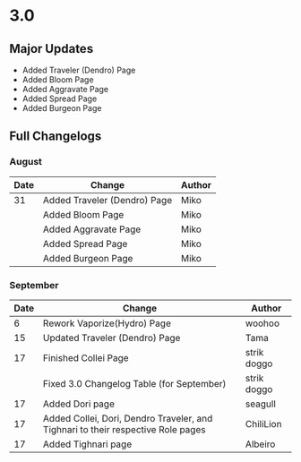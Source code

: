 # 3.0

## Major Updates

* Added Traveler (Dendro) Page
* Added Bloom Page
* Added Aggravate Page
* Added Spread Page
* Added Burgeon Page

## Full Changelogs

### August

| Date | Change                       | Author |
| ---- | ---------------------------- | ------ |
| 31   | Added Traveler (Dendro) Page | Miko   |
|      | Added Bloom Page             | Miko   |
|      | Added Aggravate Page         | Miko   |
|      | Added Spread Page            | Miko   |
|      | Added Burgeon Page           | Miko   |

### September

| Date | Change                                                                           | Author      |
| ---- | -------------------------------------------------------------------------------- | ----------- |
| 6    | Rework Vaporize(Hydro) Page                                                      | woohoo      |
| 15   | Updated Traveler (Dendro) Page                                                   | Tama        |
| 17   | Finished Collei Page                                                             | strik doggo |
|      | Fixed 3.0 Changelog Table (for September)                                        | strik doggo |
| 17   | Added Dori page                                                                  | seagull     |
| 17   | Added Collei, Dori, Dendro Traveler, and Tighnari to their respective Role pages | ChiliLion   |
| 17   | Added Tighnari page                                                              | Albeiro     |
